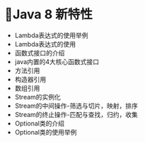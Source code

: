 # 🎅Java 8 新特性

- Lambda表达式的使用举例
- Lambda表达式的使用
- 函数式接口的介绍
- java内置的4大核心函数式接口
- 方法引用
- 构造器引用
- 数组引用
- Stream的实例化
- Stream的中间操作-筛选与切片，映射，排序
- Stream的终止操作-匹配与查找，归约，收集
- Optional类的介绍
- Optional类的使用举例
